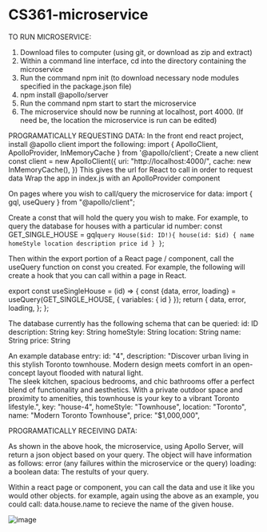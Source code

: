# CS361-microservice

TO RUN MICROSERVICE:

1. Download files to computer (using git, or download as zip and extract)
2. Within a command line interface, cd into the directory containing the microservice
3. Run the command npm init (to download necessary node modules specified in the package.json file)
4. npm install @apollo/server
5. Run the command npm start to start the microservice
6. The microservice should now be running at localhost, port 4000. (If need be, the location the microservice is run can be edited)

PROGRAMATICALLY REQUESTING DATA:
In the front end react project, install @apollo client
import the following: import { ApolloClient, ApolloProvider, InMemoryCache } from '@apollo/client';
Create a new client
const client = new ApolloClient({
  uri: "http://localhost:4000/",
  cache: new InMemoryCache(),
})
This gives the url for React to call in order to request data
Wrap the app in index.js with an ApolloProvider component

On pages where you wish to call/query the microservice for data:
import { gql, useQuery } from "@apollo/client";

Create a const that will hold the query you wish to make. For example, to query the database for houses with a particular id number:
const GET_SINGLE_HOUSE = gql`
query House($id: ID!){
    house(id: $id) {
      name
      homeStyle
      location
      description
      price
      id
    }
  }
`;

Then within the export portion of a React page / component, call the useQuery function on const you created. For example, the following will 
create a hook that you can call within a page in React.

export const useSingleHouse = (id) => {
    const {data, error, loading} = useQuery(GET_SINGLE_HOUSE, {
        variables: {
            id
        }
    });
    return {
        data,
        error,
        loading,
    };
};

The database currently has the following schema that can be queried:
  id: ID
  description: String
  key: String
  homeStyle: String
  location: String
  name: String
  price: String

An example database entry:
    id: "4",
    description:
      "Discover urban living in this stylish Toronto townhouse. Modern design meets comfort in an open-concept layout flooded with natural light.   
       The sleek kitchen, spacious bedrooms, and chic bathrooms offer a perfect blend of functionality and aesthetics. With a private outdoor space 
        and proximity to amenities, this townhouse is your key to a vibrant Toronto lifestyle.",
    key: "house-4",
    homeStyle: "Townhouse",
    location: "Toronto",
    name: "Modern Toronto Townhouse",
    price: "$1,000,000",

PROGRAMATICALLY RECEIVING DATA:

As shown in the above hook, the microservice, using Apollo Server, will return a json object based on your query.
The object will have information as follows: 
error (any failures within the microservice or the query)
loading: a boolean
data: The restults of your query.

Within a react page or component, you can call the data and use it like you would other objects.
for example, again using the above as an example, you could call:
data.house.name to recieve the name of the given house.


![image](https://github.com/dddevJACL/CS361-microservice/assets/144203852/e20a5f9c-631c-4a20-96c7-f7dbe328b291)
